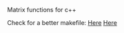 Matrix functions for c++

Check for a better makefile:
[Here](https://github.com/gwu-cs-os/evening_os_hour/blob/master/f19/10.2-makefiles/03_featureful_makefile/Makefile)
[Here](https://www.youtube.com/watch?v=DtGrdB8wQ_8&ab_channel=GabrielParmer)
